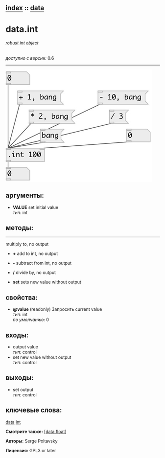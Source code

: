 [index](index.html) :: [data](category_data.html)
---

# data.int

###### robust int object

*доступно с версии:* 0.6

---




[![example](../examples/img/data.int.jpg)](../examples/pd/data.int.pd)



## аргументы:

* **VALUE**
set initial value<br>
_тип:_ int<br>



## методы:

* *****
multiply to, no output<br>

* **+**
add to int, no output<br>

* **-**
subtract from int, no output<br>

* **/**
divide by, no output<br>

* **set**
sets new value without output<br>




## свойства:

* **@value** (readonly)
Запросить current value<br>
_тип:_ int<br>
_по умолчанию:_ 0<br>



## входы:

* output value<br>
_тип:_ control
* set new value without output<br>
_тип:_ control



## выходы:

* set output<br>
_тип:_ control



## ключевые слова:

[data](keywords/data.html)
[int](keywords/int.html)



**Смотрите также:**
[\[data.float\]](data.float.html)




**Авторы:** Serge Poltavsky




**Лицензия:** GPL3 or later





